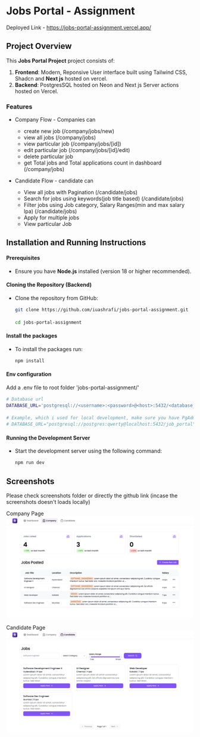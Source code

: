 # Jobs Portal - Assignment

Deployed Link - https://jobs-portal-assignment.vercel.app/

## Project Overview

This **Jobs Portal Project** project consists of:

1. **Frontend**: Modern, Reponsive User interface built using Tailwind CSS, Shadcn and **Next js** hosted on vercel.
2. **Backend**: PostgresSQL hosted on Neon and Next js Server actions hosted on Vercel.

### Features

- Company Flow - Companies can

  - create new job (/company/jobs/new)
  - view all jobs (/company/jobs)
  - view particular job (/company/jobs/[id])
  - edit particular job (/company/jobs/[id]/edit)
  - delete particular job
  - get Total jobs and Total applications count in dashboard (/company/jobs)

- Candidate Flow - candidate can
  - View all jobs with Pagination (/candidate/jobs)
  - Search for jobs using keywords(job title based) (/candidate/jobs)
  - Filter jobs using Job category, Salary Ranges(min and max salary lpa) (/candidate/jobs)
  - Apply for multiple jobs
  - View particular Job

## Installation and Running Instructions

#### Prerequisites

- Ensure you have **Node.js** installed (version 18 or higher recommended).

#### Cloning the Repository (Backend)

- Clone the repository from GitHub:

  ```bash
  git clone https://github.com/iuashrafi/jobs-portal-assignment.git

  cd jobs-portal-assignment
  ```

#### Install the packages

- To install the packages run:
  ```bash
  npm install
  ```

#### Env configuration

Add a .env file to root folder 'jobs-portal-assignment/'

```bash
# Database url
DATABASE_URL='postgresql://<username>:<password>@<host>:5432/<database_name>'

# Example, which i used for local development, make sure you have PgAdmin installed in your system
# DATABASE_URL="postgresql://postgres:qwerty@localhost:5432/job_portal"

```

#### Running the Development Server

- Start the development server using the following command:
  ```bash
  npm run dev
  ```

## Screenshots

Please check screenshots folder or directly the github link (incase the screenshots doesn't loads locally)

Company Page
![ss1](screenshots/ss1.png)

Candidate Page
![ss2](screenshots/ss2.png)
